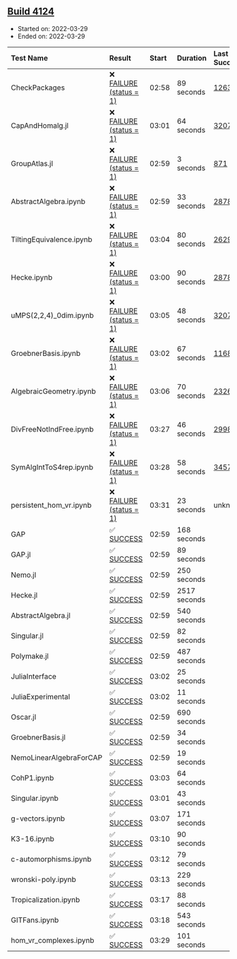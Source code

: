 ## [Build 4124](https://oscarci.mathematik.uni-kl.de/job/oscar-stable/4124/)

* Started on: 2022-03-29
* Ended on: 2022-03-29

| Test Name    | Result | Start | Duration | Last Success | First Failure |
|:-------------|:-------|:------|:---------|:-------------|:--------------|
| CheckPackages | ❌ [FAILURE (status = 1)](https://oscarci.mathematik.uni-kl.de/job/oscar-stable/4124/artifact/logs/build-4124/CheckPackages.log) | 02:58 | 89 seconds | [1263](https://oscarci.mathematik.uni-kl.de/job/oscar-stable/1263/) | [1264](https://oscarci.mathematik.uni-kl.de/job/oscar-stable/1264/) |
| CapAndHomalg.jl | ❌ [FAILURE (status = 1)](https://oscarci.mathematik.uni-kl.de/job/oscar-stable/4124/artifact/logs/build-4124/CapAndHomalg.jl.log) | 03:01 | 64 seconds | [3207](https://oscarci.mathematik.uni-kl.de/job/oscar-stable/3207/) | [3208](https://oscarci.mathematik.uni-kl.de/job/oscar-stable/3208/) |
| GroupAtlas.jl | ❌ [FAILURE (status = 1)](https://oscarci.mathematik.uni-kl.de/job/oscar-stable/4124/artifact/logs/build-4124/GroupAtlas.jl.log) | 02:59 | 3 seconds | [871](https://oscarci.mathematik.uni-kl.de/job/oscar-stable/871/) | [872](https://oscarci.mathematik.uni-kl.de/job/oscar-stable/872/) |
| AbstractAlgebra.ipynb | ❌ [FAILURE (status = 1)](https://oscarci.mathematik.uni-kl.de/job/oscar-stable/4124/artifact/logs/build-4124/AbstractAlgebra.ipynb.log) | 02:59 | 33 seconds | [2878](https://oscarci.mathematik.uni-kl.de/job/oscar-stable/2878/) | [2879](https://oscarci.mathematik.uni-kl.de/job/oscar-stable/2879/) |
| TiltingEquivalence.ipynb | ❌ [FAILURE (status = 1)](https://oscarci.mathematik.uni-kl.de/job/oscar-stable/4124/artifact/logs/build-4124/TiltingEquivalence.ipynb.log) | 03:04 | 80 seconds | [2629](https://oscarci.mathematik.uni-kl.de/job/oscar-stable/2629/) | [2630](https://oscarci.mathematik.uni-kl.de/job/oscar-stable/2630/) |
| Hecke.ipynb | ❌ [FAILURE (status = 1)](https://oscarci.mathematik.uni-kl.de/job/oscar-stable/4124/artifact/logs/build-4124/Hecke.ipynb.log) | 03:00 | 90 seconds | [2878](https://oscarci.mathematik.uni-kl.de/job/oscar-stable/2878/) | [2879](https://oscarci.mathematik.uni-kl.de/job/oscar-stable/2879/) |
| uMPS(2,2,4)_0dim.ipynb | ❌ [FAILURE (status = 1)](https://oscarci.mathematik.uni-kl.de/job/oscar-stable/4124/artifact/logs/build-4124/uMPS-2-2-4-_0dim.ipynb.log) | 03:05 | 48 seconds | [3207](https://oscarci.mathematik.uni-kl.de/job/oscar-stable/3207/) | [3208](https://oscarci.mathematik.uni-kl.de/job/oscar-stable/3208/) |
| GroebnerBasis.ipynb | ❌ [FAILURE (status = 1)](https://oscarci.mathematik.uni-kl.de/job/oscar-stable/4124/artifact/logs/build-4124/GroebnerBasis.ipynb.log) | 03:02 | 67 seconds | [1168](https://oscarci.mathematik.uni-kl.de/job/oscar-stable/1168/) | [1169](https://oscarci.mathematik.uni-kl.de/job/oscar-stable/1169/) |
| AlgebraicGeometry.ipynb | ❌ [FAILURE (status = 1)](https://oscarci.mathematik.uni-kl.de/job/oscar-stable/4124/artifact/logs/build-4124/AlgebraicGeometry.ipynb.log) | 03:06 | 70 seconds | [2326](https://oscarci.mathematik.uni-kl.de/job/oscar-stable/2326/) | [2327](https://oscarci.mathematik.uni-kl.de/job/oscar-stable/2327/) |
| DivFreeNotIndFree.ipynb | ❌ [FAILURE (status = 1)](https://oscarci.mathematik.uni-kl.de/job/oscar-stable/4124/artifact/logs/build-4124/DivFreeNotIndFree.ipynb.log) | 03:27 | 46 seconds | [2998](https://oscarci.mathematik.uni-kl.de/job/oscar-stable/2998/) | [2999](https://oscarci.mathematik.uni-kl.de/job/oscar-stable/2999/) |
| SymAlgIntToS4rep.ipynb | ❌ [FAILURE (status = 1)](https://oscarci.mathematik.uni-kl.de/job/oscar-stable/4124/artifact/logs/build-4124/SymAlgIntToS4rep.ipynb.log) | 03:28 | 58 seconds | [3457](https://oscarci.mathematik.uni-kl.de/job/oscar-stable/3457/) | [3458](https://oscarci.mathematik.uni-kl.de/job/oscar-stable/3458/) |
| persistent_hom_vr.ipynb | ❌ [FAILURE (status = 1)](https://oscarci.mathematik.uni-kl.de/job/oscar-stable/4124/artifact/logs/build-4124/persistent_hom_vr.ipynb.log) | 03:31 | 23 seconds | unknown | unknown |
| GAP | ✅ [SUCCESS](https://oscarci.mathematik.uni-kl.de/job/oscar-stable/4124/artifact/logs/build-4124/GAP.log) | 02:59 | 168 seconds |  |  |
| GAP.jl | ✅ [SUCCESS](https://oscarci.mathematik.uni-kl.de/job/oscar-stable/4124/artifact/logs/build-4124/GAP.jl.log) | 02:59 | 89 seconds |  |  |
| Nemo.jl | ✅ [SUCCESS](https://oscarci.mathematik.uni-kl.de/job/oscar-stable/4124/artifact/logs/build-4124/Nemo.jl.log) | 02:59 | 250 seconds |  |  |
| Hecke.jl | ✅ [SUCCESS](https://oscarci.mathematik.uni-kl.de/job/oscar-stable/4124/artifact/logs/build-4124/Hecke.jl.log) | 02:59 | 2517 seconds |  |  |
| AbstractAlgebra.jl | ✅ [SUCCESS](https://oscarci.mathematik.uni-kl.de/job/oscar-stable/4124/artifact/logs/build-4124/AbstractAlgebra.jl.log) | 02:59 | 540 seconds |  |  |
| Singular.jl | ✅ [SUCCESS](https://oscarci.mathematik.uni-kl.de/job/oscar-stable/4124/artifact/logs/build-4124/Singular.jl.log) | 02:59 | 82 seconds |  |  |
| Polymake.jl | ✅ [SUCCESS](https://oscarci.mathematik.uni-kl.de/job/oscar-stable/4124/artifact/logs/build-4124/Polymake.jl.log) | 02:59 | 487 seconds |  |  |
| JuliaInterface | ✅ [SUCCESS](https://oscarci.mathematik.uni-kl.de/job/oscar-stable/4124/artifact/logs/build-4124/JuliaInterface.log) | 03:02 | 25 seconds |  |  |
| JuliaExperimental | ✅ [SUCCESS](https://oscarci.mathematik.uni-kl.de/job/oscar-stable/4124/artifact/logs/build-4124/JuliaExperimental.log) | 03:02 | 11 seconds |  |  |
| Oscar.jl | ✅ [SUCCESS](https://oscarci.mathematik.uni-kl.de/job/oscar-stable/4124/artifact/logs/build-4124/Oscar.jl.log) | 02:59 | 690 seconds |  |  |
| GroebnerBasis.jl | ✅ [SUCCESS](https://oscarci.mathematik.uni-kl.de/job/oscar-stable/4124/artifact/logs/build-4124/GroebnerBasis.jl.log) | 02:59 | 34 seconds |  |  |
| NemoLinearAlgebraForCAP | ✅ [SUCCESS](https://oscarci.mathematik.uni-kl.de/job/oscar-stable/4124/artifact/logs/build-4124/NemoLinearAlgebraForCAP.log) | 02:59 | 19 seconds |  |  |
| CohP1.ipynb | ✅ [SUCCESS](https://oscarci.mathematik.uni-kl.de/job/oscar-stable/4124/artifact/logs/build-4124/CohP1.ipynb.log) | 03:03 | 64 seconds |  |  |
| Singular.ipynb | ✅ [SUCCESS](https://oscarci.mathematik.uni-kl.de/job/oscar-stable/4124/artifact/logs/build-4124/Singular.ipynb.log) | 03:01 | 43 seconds |  |  |
| g-vectors.ipynb | ✅ [SUCCESS](https://oscarci.mathematik.uni-kl.de/job/oscar-stable/4124/artifact/logs/build-4124/g-vectors.ipynb.log) | 03:07 | 171 seconds |  |  |
| K3-16.ipynb | ✅ [SUCCESS](https://oscarci.mathematik.uni-kl.de/job/oscar-stable/4124/artifact/logs/build-4124/K3-16.ipynb.log) | 03:10 | 90 seconds |  |  |
| c-automorphisms.ipynb | ✅ [SUCCESS](https://oscarci.mathematik.uni-kl.de/job/oscar-stable/4124/artifact/logs/build-4124/c-automorphisms.ipynb.log) | 03:12 | 79 seconds |  |  |
| wronski-poly.ipynb | ✅ [SUCCESS](https://oscarci.mathematik.uni-kl.de/job/oscar-stable/4124/artifact/logs/build-4124/wronski-poly.ipynb.log) | 03:13 | 229 seconds |  |  |
| Tropicalization.ipynb | ✅ [SUCCESS](https://oscarci.mathematik.uni-kl.de/job/oscar-stable/4124/artifact/logs/build-4124/Tropicalization.ipynb.log) | 03:17 | 88 seconds |  |  |
| GITFans.ipynb | ✅ [SUCCESS](https://oscarci.mathematik.uni-kl.de/job/oscar-stable/4124/artifact/logs/build-4124/GITFans.ipynb.log) | 03:18 | 543 seconds |  |  |
| hom_vr_complexes.ipynb | ✅ [SUCCESS](https://oscarci.mathematik.uni-kl.de/job/oscar-stable/4124/artifact/logs/build-4124/hom_vr_complexes.ipynb.log) | 03:29 | 101 seconds |  |  |
